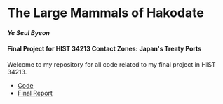 # The Large Mammals of Hakodate
#### _Ye Seul Byeon_
#### Final Project for HIST 34213 Contact Zones: Japan's Treaty Ports

Welcome to my repository for all code related to my final project in HIST 34213.  
  * [Code]()  
  * [Final Report]()  
